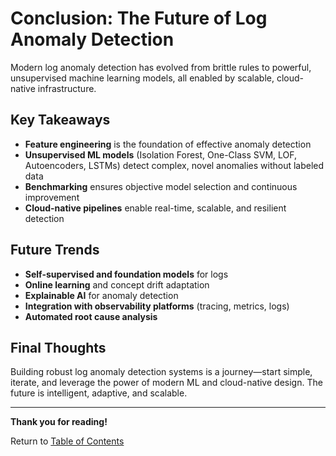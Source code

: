 # Conclusion: The Future of Log Anomaly Detection

Modern log anomaly detection has evolved from brittle rules to powerful, unsupervised machine learning models, all enabled by scalable, cloud-native infrastructure.

## Key Takeaways
- **Feature engineering** is the foundation of effective anomaly detection
- **Unsupervised ML models** (Isolation Forest, One-Class SVM, LOF, Autoencoders, LSTMs) detect complex, novel anomalies without labeled data
- **Benchmarking** ensures objective model selection and continuous improvement
- **Cloud-native pipelines** enable real-time, scalable, and resilient detection

## Future Trends
- **Self-supervised and foundation models** for logs
- **Online learning** and concept drift adaptation
- **Explainable AI** for anomaly detection
- **Integration with observability platforms** (tracing, metrics, logs)
- **Automated root cause analysis**

## Final Thoughts
Building robust log anomaly detection systems is a journey—start simple, iterate, and leverage the power of modern ML and cloud-native design. The future is intelligent, adaptive, and scalable.

---

**Thank you for reading!**

Return to [Table of Contents](README.md) 